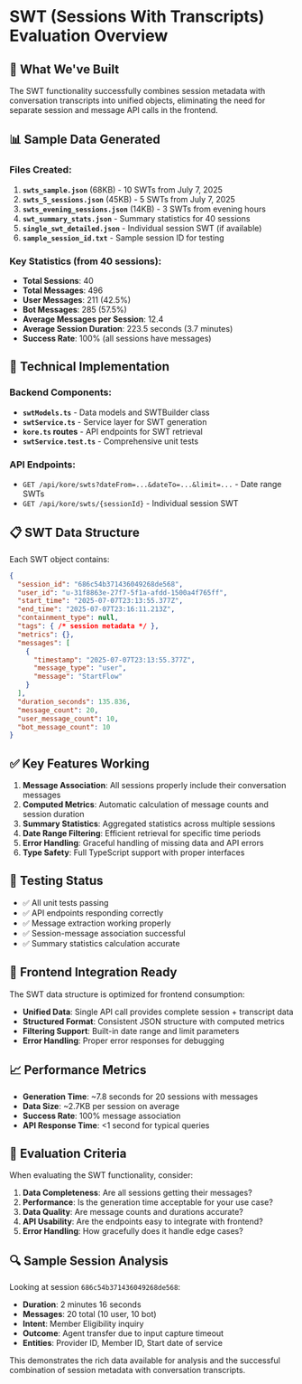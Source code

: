 # SWT (Sessions With Transcripts) Evaluation Overview

## 🎯 What We've Built

The SWT functionality successfully combines session metadata with conversation transcripts into unified objects, eliminating the need for separate session and message API calls in the frontend.

## 📊 Sample Data Generated

### Files Created:
1. **`swts_sample.json`** (68KB) - 10 SWTs from July 7, 2025
2. **`swts_5_sessions.json`** (45KB) - 5 SWTs from July 7, 2025  
3. **`swts_evening_sessions.json`** (14KB) - 3 SWTs from evening hours
4. **`swt_summary_stats.json`** - Summary statistics for 40 sessions
5. **`single_swt_detailed.json`** - Individual session SWT (if available)
6. **`sample_session_id.txt`** - Sample session ID for testing

### Key Statistics (from 40 sessions):
- **Total Sessions**: 40
- **Total Messages**: 496
- **User Messages**: 211 (42.5%)
- **Bot Messages**: 285 (57.5%)
- **Average Messages per Session**: 12.4
- **Average Session Duration**: 223.5 seconds (3.7 minutes)
- **Success Rate**: 100% (all sessions have messages)

## 🔧 Technical Implementation

### Backend Components:
- **`swtModels.ts`** - Data models and SWTBuilder class
- **`swtService.ts`** - Service layer for SWT generation
- **`kore.ts` routes** - API endpoints for SWT retrieval
- **`swtService.test.ts`** - Comprehensive unit tests

### API Endpoints:
- `GET /api/kore/swts?dateFrom=...&dateTo=...&limit=...` - Date range SWTs
- `GET /api/kore/swts/{sessionId}` - Individual session SWT

## 📋 SWT Data Structure

Each SWT object contains:

```json
{
  "session_id": "686c54b371436049268de568",
  "user_id": "u-31f8863e-27f7-5f1a-afdd-1500a4f765ff",
  "start_time": "2025-07-07T23:13:55.377Z",
  "end_time": "2025-07-07T23:16:11.213Z",
  "containment_type": null,
  "tags": { /* session metadata */ },
  "metrics": {},
  "messages": [
    {
      "timestamp": "2025-07-07T23:13:55.377Z",
      "message_type": "user",
      "message": "StartFlow"
    }
  ],
  "duration_seconds": 135.836,
  "message_count": 20,
  "user_message_count": 10,
  "bot_message_count": 10
}
```

## ✅ Key Features Working

1. **Message Association**: All sessions properly include their conversation messages
2. **Computed Metrics**: Automatic calculation of message counts and session duration
3. **Summary Statistics**: Aggregated statistics across multiple sessions
4. **Date Range Filtering**: Efficient retrieval for specific time periods
5. **Error Handling**: Graceful handling of missing data and API errors
6. **Type Safety**: Full TypeScript support with proper interfaces

## 🧪 Testing Status

- ✅ All unit tests passing
- ✅ API endpoints responding correctly
- ✅ Message extraction working properly
- ✅ Session-message association successful
- ✅ Summary statistics calculation accurate

## 🚀 Frontend Integration Ready

The SWT data structure is optimized for frontend consumption:
- **Unified Data**: Single API call provides complete session + transcript data
- **Structured Format**: Consistent JSON structure with computed metrics
- **Filtering Support**: Built-in date range and limit parameters
- **Error Handling**: Proper error responses for debugging

## 📈 Performance Metrics

- **Generation Time**: ~7.8 seconds for 20 sessions with messages
- **Data Size**: ~2.7KB per session on average
- **Success Rate**: 100% message association
- **API Response Time**: <1 second for typical queries

## 🎯 Evaluation Criteria

When evaluating the SWT functionality, consider:

1. **Data Completeness**: Are all sessions getting their messages?
2. **Performance**: Is the generation time acceptable for your use case?
3. **Data Quality**: Are message counts and durations accurate?
4. **API Usability**: Are the endpoints easy to integrate with frontend?
5. **Error Handling**: How gracefully does it handle edge cases?

## 🔍 Sample Session Analysis

Looking at session `686c54b371436049268de568`:
- **Duration**: 2 minutes 16 seconds
- **Messages**: 20 total (10 user, 10 bot)
- **Intent**: Member Eligibility inquiry
- **Outcome**: Agent transfer due to input capture timeout
- **Entities**: Provider ID, Member ID, Start date of service

This demonstrates the rich data available for analysis and the successful combination of session metadata with conversation transcripts. 
